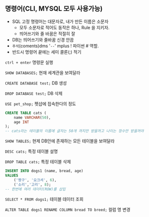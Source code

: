 ## 명령어(CLI, MYSQL 모두 사용가능)
- SQL 고정 명령어는 대문자로, 내가 만든 이름은 소문자
    - 모두 소문자로 적어도 동작은 하나, Rule 을 지키자.
    - 띄어쓰기와 줄 바꿈은 적절히 잘
- DB는 띄어쓰기와 줄바꿈 신경 안끔
- `주석`(coments)dms '`--`' mplus ! 파이썬 # 역할.
- 반드시 명령어 끝에는 세미 콜론(;) 적기

`ctrl + enter` 명령문 실행

`SHOW DATABASES;` 현재 세계관을 보여달라

`CREATE DATABASE test;` DB 생성

`DROP DATABASE test;` DB 삭제

`USE pet_shop;` 펫샵에 접속한다의 정도

```SQL
CREATE TABLE cats (
    name VARCHAR(50),
    age INT
);
-- cats라는 테이블의 이름에 글자는 50개 까지만 받을꺼고 나이는 정수만 받을꺼야
```
`SHOW TABLES;` 현제 DB안에 존재하는 모든 테이블을 보여달라

`DESC cats;` 특정 테이블 설명

`DROP TABLE cats;` 특정 테이블 삭제

```SQL
INSERT INTO dogs1 (name, bread, age)
VALUES
	('짱구', '요크셔', 6),
    ('소리','고리', 8);
-- 한번에 여러 데이터(ROW)를 삽입
```

`SELECT * FROM dogs1;` 테이블 데이터 조회

`ALTER TABLE dogs1 RENAME COLUMN bread TO breed;` 컬럼 명 변경
